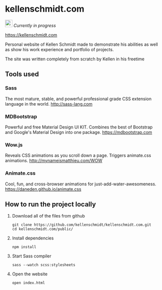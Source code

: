 # kellenschmidt.com
<img src="https://varahund.files.wordpress.com/2016/06/varning.jpg" width=24/><i>  Currently in progress</i>

https://kellenschmidt.com

Personal website of Kellen Schmidt made to demonstrate his abilities as well as show his work experience and portfolio of projects.

The site was written completely from scratch by Kellen in his freetime

## Tools used
### Sass
The most mature, stable, and powerful professional grade CSS extension language in the world.
http://sass-lang.com

### MDBootstrap
Powerful and free Material Design UI KIT. Combines the best of Bootstrap and Google's Material Design into one package.
https://mdbootstrap.com

### Wow.js
Reveals CSS animations as you scroll down a page. Triggers animate.css animations.
http://mynameismatthieu.com/WOW

### Animate.css
Cool, fun, and cross-browser animations for just-add-water-awesomeness.
https://daneden.github.io/animate.css

## How to run the project locally
1. Download all of the files from github
    ```
    git clone https://github.com/kellenschmidt/kellenschmidt.com.git
    cd kellenschmidt.com/public/
    ```
2. Install dependencies
    ```
    npm install
    ```
3. Start Sass compiler
    ```
    sass --watch scss:stylesheets
    ```
4. Open the website
    ```
    open index.html
    ```
